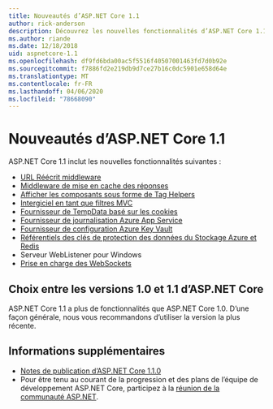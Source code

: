 ```yaml
---
title: Nouveautés d’ASP.NET Core 1.1
author: rick-anderson
description: Découvrez les nouvelles fonctionnalités d’ASP.NET Core 1.1.
ms.author: riande
ms.date: 12/18/2018
uid: aspnetcore-1.1
ms.openlocfilehash: df9fd6bda00ac5f5516f40507001463fd7d0b92e
ms.sourcegitcommit: f7886fd2e219db9d7ce27b16c0dc5901e658d64e
ms.translationtype: MT
ms.contentlocale: fr-FR
ms.lasthandoff: 04/06/2020
ms.locfileid: "78668090"
---
```

# <a name="whats-new-in-aspnet-core-11"></a>Nouveautés d’ASP.NET Core 1.1

ASP.NET Core 1.1 inclut les nouvelles fonctionnalités suivantes :

- [URL Réécrit middleware](xref:fundamentals/url-rewriting)
- [Middleware de mise en cache des réponses](xref:performance/caching/middleware)
- [Afficher les composants sous forme de Tag Helpers](xref:mvc/views/view-components#invoking-a-view-component-as-a-tag-helper)
- [Intergiciel en tant que filtres MVC](xref:mvc/controllers/filters#using-middleware-in-the-filter-pipeline)
- [Fournisseur de TempData basé sur les cookies](xref:fundamentals/app-state#tempdata)
- [Fournisseur de journalisation Azure App Service](xref:fundamentals/logging/index#azure-app-service-provider)
- [Fournisseur de configuration Azure Key Vault](xref:security/key-vault-configuration)
- [Référentiels des clés de protection des données du Stockage Azure et Redis](xref:security/data-protection/implementation/key-storage-providers)
- Serveur WebListener pour Windows
- [Prise en charge des WebSockets](xref:fundamentals/websockets)

## <a name="choosing-between-versions-10-and-11-of-aspnet-core"></a>Choix entre les versions 1.0 et 1.1 d’ASP.NET Core

ASP.NET Core 1.1 a plus de fonctionnalités que ASP.NET Core 1.0. D’une façon générale, nous vous recommandons d’utiliser la version la plus récente.

## <a name="additional-information"></a>Informations supplémentaires

- [Notes de publication d’ASP.NET Core 1.1.0](https://github.com/dotnet/aspnetcore/releases/tag/1.1.0)
- Pour être tenu au courant de la progression et des plans de l’équipe de développement ASP.NET Core, participez à la [réunion de la communauté ASP.NET](https://live.asp.net/).
